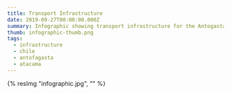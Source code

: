 ```yaml
---
title: Transport Infrastructure
date: 2019-09-27T00:00:00.000Z
summary: Infographic showing transport infrastructure for the Antogasta & Atacama region
thumb: infographic-thumb.png
tags:
  - infrastructure
  - chile
  - antofagasta
  - atacama
---
```

{% resImg "infographic.jpg", "" %}
